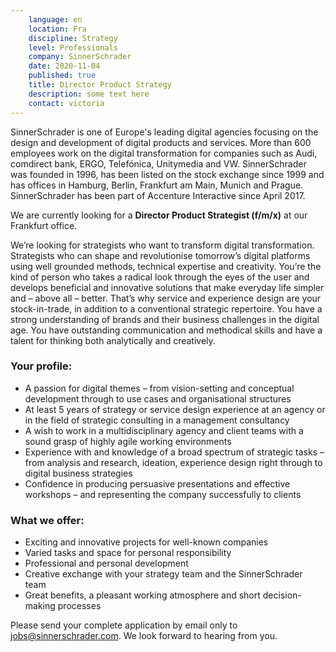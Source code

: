 ```yaml
---
    language: en
    location: Fra
    discipline: Strategy
    level: Professionals
    company: SinnerSchrader
    date: 2020-11-04
    published: true
    title: Director Product Strategy
    description: some text here 
    contact: victoria
---
```


SinnerSchrader is one of Europe's leading digital agencies focusing on the design and development of digital products and services. More than 600 employees work on the digital transformation for companies such as Audi, comdirect bank, ERGO, Telefónica, Unitymedia and VW. SinnerSchrader was founded in 1996, has been listed on the stock exchange since 1999 and has offices in Hamburg, Berlin, Frankfurt am Main, Munich and Prague. SinnerSchrader has been part of Accenture Interactive since April 2017.

We are currently looking for a **Director Product Strategist (f/m/x)** at our Frankfurt office.

We’re looking for strategists who want to transform digital transformation. Strategists who can shape and revolutionise tomorrow’s digital platforms using well grounded methods, technical expertise and creativity. You’re the kind of person who takes a radical look through the eyes of the user and develops beneficial and innovative solutions that make everyday life simpler and – above all – better. That’s why service and experience design are your stock-in-trade, in addition to a conventional strategic repertoire. You have a strong understanding of brands and their business challenges in the digital age. You have outstanding communication and methodical skills and have a talent for thinking both analytically and creatively.

### Your profile:

- A passion for digital themes – from vision-setting and conceptual development through to use cases and organisational structures
- At least 5 years of strategy or service design experience at an agency or in the field of strategic consulting in a management consultancy
- A wish to work in a multidisciplinary agency and client teams with a sound grasp of highly agile working environments
- Experience with and knowledge of a broad spectrum of strategic tasks – from analysis and research, ideation, experience design right through to digital business strategies
- Confidence in producing persuasive presentations and effective workshops – and representing the company successfully to clients

### What we offer:

- Exciting and innovative projects for well-known companies
- Varied tasks and space for personal responsibility
- Professional and personal development
- Creative exchange with your strategy team and the SinnerSchrader team
- Great benefits, a pleasant working atmosphere and short decision-making processes

Please send your complete application by email only to <jobs@sinnerschrader.com>. We look forward to hearing from you.
